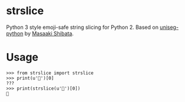 # strslice

Python 3 style emoji-safe string slicing for Python 2. Based on 
[uniseg-python](https://pypi.python.org/pypi/uniseg/) by 
[Masaaki Shibata](http://emptypage.jp/).

# Usage

```
>>> from strslice import strslice
>>> print(u'🏩')[0]
???
>>> print(strslice(u'🏩')[0])
🏩
```
